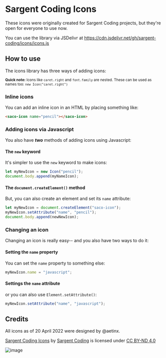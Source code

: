 # Sargent Coding Icons
These icons were originally created for Sargent Coding projects, but they're open for everyone to use now.

You can use the library via JSDelivr at https://cdn.jsdelivr.net/gh/sargent-coding/icons/icons.js

## How to use
The icons library has three ways of adding icons:

<sup>**Quick note:** Icons like `caret.right` and `font.family` are nested. These can be used as names too: `new Icon("caret.right")`</sup>

### Inline icons
You can add an inline icon in an HTML by placing something like:
```html
<saco-icon name="pencil"></saco-icon>
```

### Adding icons via Javascript
You also have ***two*** methods of adding icons using Javascript:

#### The `new` keyword
It's simpler to use the `new` keyword to make icons:
```javascript
let myNewIcon = new Icon("pencil");
document.body.append(myNameIcon);
```

#### The `document.createElement()` method
But, you can also create an element and set its `name` attribute:
```javascript
let myNewIcon = document.createElement("saco-icon");
myNewIcon.setAttribute("name", "pencil");
document.body.append(newNewIcon);
```

### Changing an icon
Changing an icon is really easy-- and you also have two ways to do it:

#### Setting the `name` property
You can set the `name` property to something else:
```javascript
myNewIcon.name = "javascript";
```

#### Settings the `name` attribute
or you can also use `Element.setAttribute()`:
```javascript
myNewIcon.setAttribute("name", "javascript");
```

## Credits
All icons as of 20 April 2022 were designed by @aetinx.

[Sargent Coding Icons](https://github.com/sargent-coding/icons/) by [Sargent Coding](https://saco.ml) is licensed under [CC BY-ND 4.0](http://creativecommons.org/licenses/by-nd/4.0/)

![image](https://user-images.githubusercontent.com/65425469/164231828-a7803d92-4b53-484f-8828-038b1af5bf6b.png)
